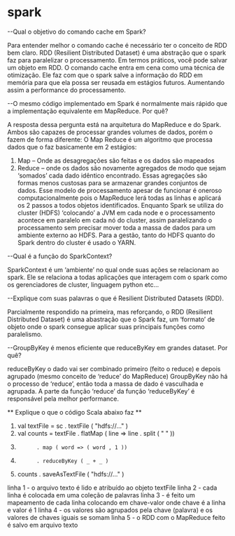 # spark

--Qual o objetivo do comando cache em Spark?

Para entender melhor o comando cache é necessário ter o conceito de RDD bem claro. RDD (Resilient Distributed Dataset) é uma abstração que o spark faz para paralelizar o processamento. Em termos práticos, você pode salvar um objeto em RDD.
O comando cache entra em cena como uma técnica de otimização. Ele faz com que o spark salve a informação do RDD em memória para que ela possa ser reusada em estágios futuros. Aumentando assim a performance do processamento.


--O mesmo código implementado em Spark é normalmente mais rápido que a implementação equivalente em MapReduce. Por quê? 

A resposta dessa pergunta está na arquitetura do MapReduce e do Spark. Ambos são capazes de processar grandes volumes de dados, porém o fazem de forma diferente: 
O Map Reduce é um algoritmo que processa dados que o faz basicamente em 2 estágios: 
1.	Map – Onde as desagregações são feitas e os dados são mapeados
2.	Reduce – onde os dados são novamente agregados de modo que sejam ‘somados’ cada dado idêntico encontrado. Essas agregações são formas menos custosas para se armazenar grandes conjuntos de dados.
Esse modelo de processamento apesar de funcionar é oneroso computacionalmente pois o MapReduce lerá todas as linhas e aplicará os 2 passos a todos objetos identificados.
Enquanto Spark se utiliza do cluster (HDFS) ‘colocando’ a JVM em cada node e o processamento acontece em paralelo em cada nó do cluster, assim paralelizando o processamento sem precisar mover toda a massa de dados para um ambiente externo ao HDFS.
Para a gestão, tanto do HDFS quanto do Spark dentro do cluster é usado o YARN.

--Qual é a função do SparkContext?

SparkContext é um ‘ambiente’ no qual onde suas ações se relacionam ao spark. Ele se relaciona a todas aplicações que interagem com o spark como os gerenciadores de cluster, linguagem python etc...

--Explique com suas palavras o que é Resilient Distributed Datasets (RDD). 

Parcialmente respondido na primeira, mas reforçando, o RDD (Resilient Distributed Dataset) é uma abastração que o Spark faz, um ‘formato’ de objeto onde o spark consegue aplicar suas principais funções como paralelismo. 

--GroupByKey é menos eficiente que reduceByKey em grandes dataset. Por quê?

reduceByKey o dado vai ser combinado primeiro (feito o reduce) e depois agrupado (mesmo conceito de ‘reduce’ do MapReduce)
GroupByKey não há o processo de ‘reduce’, então toda a massa de dado é vasculhada e agrupada.
A parte da função ‘reduce’ da função ‘reduceByKey’ é responsável pela melhor performance.

** Explique o que o código Scala abaixo faz **

1. val textFile = sc . textFile ( "hdfs://..." )
2. val counts = textFile . flatMap ( line => line . split ( " " ))
3.           . map ( word => ( word , 1 ))
4.           . reduceByKey ( _ + _ )
5. counts . saveAsTextFile ( "hdfs://..." )

linha 1 - o arquivo texto é lido e atribuído ao objeto textFile
linha 2 - cada linha é colocada em uma coleção de palavras
linha 3 - é feito um mapeamento de cada linha colocando em chave-valor onde chave é a linha e valor é 1
linha 4 - os valores são agrupados pela chave (palavra) e os valores de chaves iguais se somam
linha 5 - o RDD com o MapReduce feito é salvo em arquivo texto

